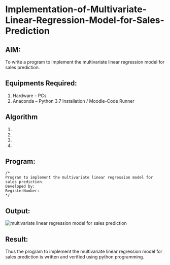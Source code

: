 # Implementation-of-Multivariate-Linear-Regression-Model-for-Sales-Prediction

## AIM:
To write a program to implement the multivariate linear regression model for sales prediction.

## Equipments Required:
1. Hardware – PCs
2. Anaconda – Python 3.7 Installation / Moodle-Code Runner

## Algorithm
1. 
2. 
3. 
4. 

## Program:
```
/*
Program to implement the multivariate linear regression model for sales prediction.
Developed by: 
RegisterNumber:  
*/
```

## Output:
![multivariate linear regression model for sales prediction](sam.png)


## Result:
Thus the program to implement the multivariate linear regression model for sales prediction is written and verified using python programming.

